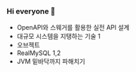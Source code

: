 ### Hi everyone 👋
- OpenAPI와 스웨거를 활용한 실전 API 설계
- 대규모 시스템을 지탱하는 기술 1
- 오브젝트
- RealMySQL 1,2
- JVM 밑바닥까지 파해치기
<!--
**Gyuchool/Gyuchool** is a ✨ _special_ ✨ repository because its `README.md` (this file) appears on your GitHub profile.

Here are some ideas to get you started:

- 🔭 I’m currently working on server

- 👯 I’m looking to collaborate on ...
- 🤔 I’m looking for help with ...
- 💬 Ask me about ...
- 📫 How to reach me: ...
- 😄 Pronouns: ...
- ⚡ Fun fact: ...
-->
